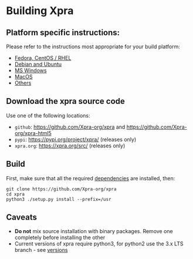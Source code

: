 # Building Xpra

## Platform specific instructions:
Please refer to the instructions most appropriate for your build platform:
* [Fedora, CentOS / RHEL](RPM.md)
* [Debian and Ubuntu](Debian.md)
* [MS Windows](MSWindows.md)
* [MacOS](MacOS.md)
* [Others](Other.md)


## Download the xpra source code
Use one of the following locations:
* `github`: https://github.com/Xpra-org/xpra and https://github.com/Xpra-org/xpra-html5
* `pypi`: https://pypi.org/project/xpra/ (releases only)
* `xpra.org`: https://xpra.org/src/ (releases only)

## Build
First, make sure that all the required [dependencies](Dependencies.md) are installed, then:
```shell
git clone https://github.com/Xpra-org/xpra
cd xpra
python3 ./setup.py install --prefix=/usr
```

## Caveats
* **Do not** mix source installation with binary packages. Remove one completely before installing the other
* Current versions of xpra require python3, for python2 use the 3.x LTS branch - see [versions](https://github.com/Xpra-org/xpra/wiki/Versions)
